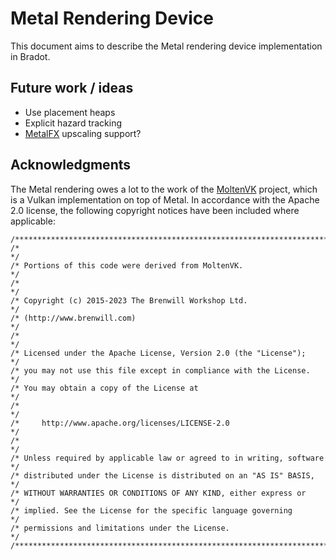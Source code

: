 # Metal Rendering Device

This document aims to describe the Metal rendering device implementation in Bradot.

## Future work / ideas

* Use placement heaps
* Explicit hazard tracking
* [MetalFX] upscaling support?

## Acknowledgments

The Metal rendering owes a lot to the work of the [MoltenVK] project, which is a Vulkan implementation on top of Metal.
In accordance with the Apache 2.0 license, the following copyright notices have been included where applicable:

```
/**************************************************************************/
/*                                                                        */
/* Portions of this code were derived from MoltenVK.                      */
/*                                                                        */
/* Copyright (c) 2015-2023 The Brenwill Workshop Ltd.                     */
/* (http://www.brenwill.com)                                              */
/*                                                                        */
/* Licensed under the Apache License, Version 2.0 (the "License");        */
/* you may not use this file except in compliance with the License.       */
/* You may obtain a copy of the License at                                */
/*                                                                        */
/*     http://www.apache.org/licenses/LICENSE-2.0                         */
/*                                                                        */
/* Unless required by applicable law or agreed to in writing, software    */
/* distributed under the License is distributed on an "AS IS" BASIS,      */
/* WITHOUT WARRANTIES OR CONDITIONS OF ANY KIND, either express or        */
/* implied. See the License for the specific language governing           */
/* permissions and limitations under the License.                         */
/**************************************************************************/
```

[MoltenVK]: https://github.com/KhronosGroup/MoltenVK
[MetalFX]: https://developer.apple.com/documentation/metalfx?language=objc
